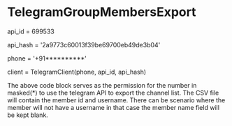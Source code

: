 # TelegramGroupMembersExport


api_id = 699533

api_hash = '2a9773c60013f39be69700eb49de3b04'

phone = '+91**********'

client = TelegramClient(phone, api_id, api_hash)


The above code block serves as the permission for the number in masked(*) to use the telegram API to export the channel list.
The CSV file will contain the member id and username. 
There can be scenario where the member will not have a username in that case the member name field will be kept blank.

